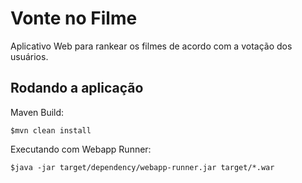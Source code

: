 # Vonte no Filme 

Aplicativo Web para rankear os filmes de acordo com a votação dos usuários.


## Rodando a aplicação 

Maven Build:

    $mvn clean install

Executando com Webapp Runner:

    $java -jar target/dependency/webapp-runner.jar target/*.war

